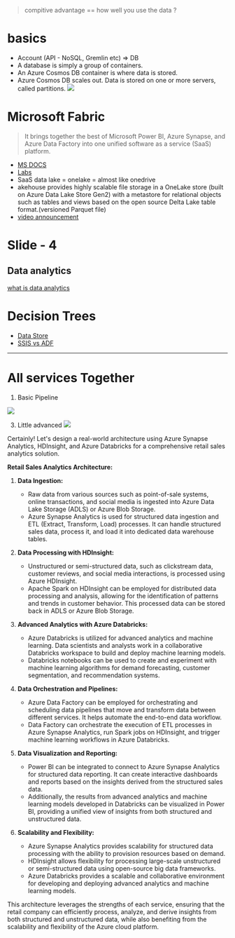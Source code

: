 > compitive advantage == how well you use the data ?
# basics
- Account (API - NoSQL, Gremlin etc) => DB
- A database is simply a group of containers.
- An Azure Cosmos DB container is where data is stored.
- Azure Cosmos DB scales out. Data is stored on one or more servers, called partitions.
![](https://learn.microsoft.com/en-us/azure/cosmos-db/media/account-databases-containers-items/cosmos-entities.png)

# Microsoft Fabric
> It brings together the best of Microsoft Power BI, Azure Synapse, and Azure Data Factory into one unified software as a service (SaaS) platform. 
- [MS DOCS](https://learn.microsoft.com/en-us/fabric/get-started/microsoft-fabric-overview)
- [Labs](https://microsoftlearning.github.io/mslearn-fabric/Instructions/Labs/01-lakehouse.html)
- SaaS data lake = onelake = almost like onedrive
- akehouse provides highly scalable file storage in a OneLake store (built on Azure Data Lake Store Gen2) with a metastore for relational objects such as tables and views based on the open source Delta Lake table format.(versioned Parquet file) 
- [video announcement](https://build.microsoft.com/en-US/sessions/852ccf38-b07d-4ddc-a9fe-2e57bdaeb613?source=sessions)

# Slide - 4 
## Data analytics 
[what is data analytics](https://aws.amazon.com/what-is/data-analytics)

# Decision Trees
- [Data Store](https://learn.microsoft.com/en-us/azure/architecture/guide/technology-choices/data-store-decision-tree)
- [SSIS vs ADF](https://learn.microsoft.com/en-us/azure/architecture/data-guide/technology-choices/pipeline-orchestration-data-movement)

------------------------------------------------------

# All services Together
1. Basic Pipeline
   
![](https://learn.microsoft.com/en-us/azure/architecture/solution-ideas/media/ingest-etl-and-stream-processing-with-azure-databricks.svg)

3. Little advanced
![](https://learn.microsoft.com/en-us/azure/architecture/solution-ideas/media/azure-databricks-modern-analytics-architecture.svg)

Certainly! Let's design a real-world architecture using Azure Synapse Analytics, HDInsight, and Azure Databricks for a comprehensive retail sales analytics solution.

**Retail Sales Analytics Architecture:**

1. **Data Ingestion:**
   - Raw data from various sources such as point-of-sale systems, online transactions, and social media is ingested into Azure Data Lake Storage (ADLS) or Azure Blob Storage.
   - Azure Synapse Analytics is used for structured data ingestion and ETL (Extract, Transform, Load) processes. It can handle structured sales data, process it, and load it into dedicated data warehouse tables.

2. **Data Processing with HDInsight:**
   - Unstructured or semi-structured data, such as clickstream data, customer reviews, and social media interactions, is processed using Azure HDInsight.
   - Apache Spark on HDInsight can be employed for distributed data processing and analysis, allowing for the identification of patterns and trends in customer behavior. This processed data can be stored back in ADLS or Azure Blob Storage.

3. **Advanced Analytics with Azure Databricks:**
   - Azure Databricks is utilized for advanced analytics and machine learning. Data scientists and analysts work in a collaborative Databricks workspace to build and deploy machine learning models.
   - Databricks notebooks can be used to create and experiment with machine learning algorithms for demand forecasting, customer segmentation, and recommendation systems.

4. **Data Orchestration and Pipelines:**
   - Azure Data Factory can be employed for orchestrating and scheduling data pipelines that move and transform data between different services. It helps automate the end-to-end data workflow.
   - Data Factory can orchestrate the execution of ETL processes in Azure Synapse Analytics, run Spark jobs on HDInsight, and trigger machine learning workflows in Azure Databricks.

5. **Data Visualization and Reporting:**
   - Power BI can be integrated to connect to Azure Synapse Analytics for structured data reporting. It can create interactive dashboards and reports based on the insights derived from the structured sales data.
   - Additionally, the results from advanced analytics and machine learning models developed in Databricks can be visualized in Power BI, providing a unified view of insights from both structured and unstructured data.

6. **Scalability and Flexibility:**
   - Azure Synapse Analytics provides scalability for structured data processing with the ability to provision resources based on demand.
   - HDInsight allows flexibility for processing large-scale unstructured or semi-structured data using open-source big data frameworks.
   - Azure Databricks provides a scalable and collaborative environment for developing and deploying advanced analytics and machine learning models.

This architecture leverages the strengths of each service, ensuring that the retail company can efficiently process, analyze, and derive insights from both structured and unstructured data, while also benefiting from the scalability and flexibility of the Azure cloud platform.
